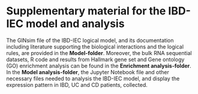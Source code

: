 # Supplementary material for the IBD-IEC model and analysis

The GINsim file of the IBD-IEC logical model, and its documentation including literature supporting the biological interactions and the logical rules, are provided in the **Model-folder**. Moreover, the bulk RNA sequential datasets, R code and results from Hallmark gene set and Gene ontology (GO) enrichment analysis can be found in the **Enrichment analysis-folder**. In the **Model analysis-folder**, the Jupyter Notebook file and other necessary files needed to analysis the IBD-IEC model, and display the expression pattern in IBD, UC and CD patients, collected.
